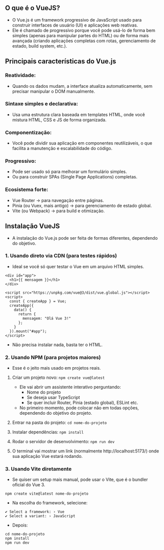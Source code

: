 ## O que é o VueJS?
- O Vue.js é um framework progressivo de JavaScript usado para construir interfaces de usuário (UI) e aplicações web reativas.
- Ele é chamado de progressivo porque você pode usá-lo de forma bem simples (apenas para manipular partes do HTML) ou de forma mais avançada (criando aplicações completas com rotas, gerenciamento de estado, build system, etc.).

## Principais características do Vue.js
### Reatividade:
- Quando os dados mudam, a interface atualiza automaticamente, sem precisar manipular o DOM manualmente.

### Sintaxe simples e declarativa:
- Usa uma estrutura clara baseada em templates HTML, onde você mistura HTML, CSS e JS de forma organizada.

### Componentização:
- Você pode dividir sua aplicação em componentes reutilizáveis, o que facilita a manutenção e escalabilidade do código.

### Progressivo:
- Pode ser usado só para melhorar um formulário simples.
- Ou para construir SPAs (Single Page Applications) completas.

### Ecosistema forte:
- Vue Router → para navegação entre páginas.
- Pinia (ou Vuex, mais antigo) → para gerenciamento de estado global.
- Vite (ou Webpack) → para build e otimização.

## Instalação VueJS
- A instalação do Vue.js pode ser feita de formas diferentes, dependendo do objetivo.

### 1. Usando direto via CDN (para testes rápidos)
- Ideal se você só quer testar o Vue em um arquivo HTML simples.
```
<div id="app">
  <h1>{{ mensagem }}</h1>
</div>

<script src="https://unpkg.com/vue@3/dist/vue.global.js"></script>
<script>
  const { createApp } = Vue;
  createApp({
    data() {
      return {
        mensagem: "Olá Vue 3!"
      };
    }
  }).mount("#app");
</script>
```
- Não precisa instalar nada, basta ter o HTML.

### 2. Usando NPM (para projetos maiores)
- Esse é o jeito mais usado em projetos reais.
1. Criar um projeto novo: ``npm create vue@latest``
    - Ele vai abrir um assistente interativo perguntando:
        - Nome do projeto
        - Se deseja usar TypeScript
        - Se quer incluir Router, Pinia (estado global), ESLint etc.
    - No primeiro momento, pode colocar não em todas opções, dependendo do objetivo do projeto. 

2. Entrar na pasta do projeto: ``cd nome-do-projeto``
3. Instalar dependências: ``npm install``
4. Rodar o servidor de desenvolvimento: ``npm run dev``
5. O terminal vai mostrar um link (normalmente http://localhost:5173/) onde sua aplicação Vue estará rodando.

### 3. Usando Vite diretamente
- Se quiser um setup mais manual, pode usar o Vite, que é o bundler oficial do Vue 3.
```
npm create vite@latest nome-do-projeto
```
- Na escolha do framework, selecione:
```
✔ Select a framework: › Vue
✔ Select a variant: › JavaScript
```
- Depois:
```
cd nome-do-projeto
npm install
npm run dev
```